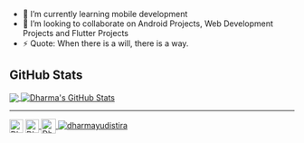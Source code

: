 - 🌱 I’m currently learning mobile development
- 👯 I’m looking to collaborate on Android Projects, Web Development Projects and Flutter Projects
- ⚡ Quote: When there is a will, there is a way.

## GitHub Stats
<a href="https://github.com/MartinHeinz/MartinHeinz">
  <img align="center" src="https://github-readme-stats.vercel.app/api/top-langs/?username=dharmayudistira&hide=java,html&title_color=ffffff&text_color=c9cacc&icon_color=2bbc8a&bg_color=1d1f21" />
</a>
<a href="https://github.com/MartinHeinz/MartinHeinz">
  <img align="center" src="https://github-readme-stats.vercel.app/api?username=dharmayudistira&show_icons=true&line_height=27&count_private=true&title_color=ffffff&text_color=c9cacc&icon_color=2bbc8a&bg_color=1d1f21" alt="Dharma's GitHub Stats" />
</a>

<hr>
<p align="center>          
  <a href="https://www.linkedin.com/in/dharmayudistira/">
    <img align="center" alt="Dharma Yudistira | Linkedin" width="24px" src="https://github.com/TheDudeThatCode/TheDudeThatCode/blob/master/Assets/Linkedin.svg" />
  </a>
  <a href="https://www.instagram.com/dharmayudistira_/">
    <img align="center" alt="Dharma Yudistira | Instagram" width="24px" src="https://github.com/TheDudeThatCode/TheDudeThatCode/blob/master/Assets/Instagram.svg" />
  </a>
  <a href="mailto:dharmayudistira2000@gmail.com">
    <img align="center" alt="Dharma Yudistira | Gmail" width="26px" src="https://github.com/TheDudeThatCode/TheDudeThatCode/blob/master/Assets/Gmail.svg" />
    <img src="https://komarev.com/ghpvc/?username=dharmayudistira&label=Profile%20views&color=0e75b6&style=flat" alt="dharmayudistira" />
  </a>
</p>

